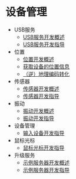 # 设备管理

- USB服务
  - [USB服务开发概述](usb-overview.md)
  - [USB服务开发指导](usb-guidelines.md)
- 位置
  - [位置开发概述](device-location-overview.md)
  - [获取设备的位置信息](device-location-info.md)
  - [（逆）地理编码转化](device-location-geocoding.md)
- 传感器
  - [传感器开发概述](sensor-overview.md)
  - [传感器开发指导](sensor-guidelines.md)
- 振动
  - [振动开发概述](vibrator-overview.md)
  - [振动开发指导](vibrator-guidelines.md)
- 设备管理
  - [输入设备开发指导](inputdevice-guidelines.md)
- 鼠标光标
  - [鼠标光标开发指导](pointerstyle-guidelines.md)
- 升级服务
  - [示例服务器开发概述](sample-server-overview.md)
  - [示例服务器开发指导](sample-server-guidelines.md)
